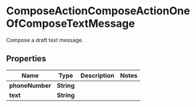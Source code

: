 

# ComposeActionComposeActionOneOfComposeTextMessage

Compose a draft text message.

## Properties

| Name | Type | Description | Notes |
|------------ | ------------- | ------------- | -------------|
|**phoneNumber** | **String** |  |  |
|**text** | **String** |  |  |



